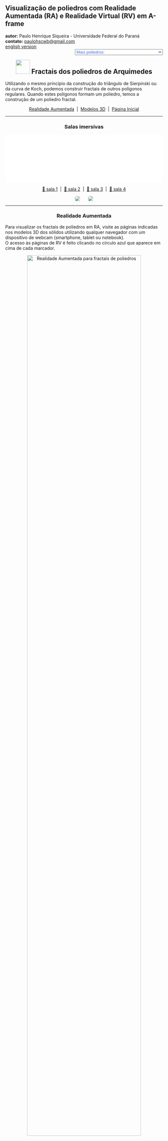 <link rel="stylesheet" href="../../scripts/style.css">
<link rel="icon" type="image/png" href="../vr/salas/imagens/icone.png">
<h2>Visualização de poliedros com Realidade Aumentada (RA) e Realidade Virtual (RV) em A-frame</h2>
<b>autor:</b> Paulo Henrique Siqueira - Universidade Federal do Paraná
<br><b>contato:</b> <a href="#"> paulohscwb@gmail.com </a>
<br><a href="https://paulohscwb.github.io/polyhedra2/fractalarchimedean/">english version</a>
<form style="margin: 0 auto; float:right; text-align:right; width:100%; margin-bottom:15px;">
	<select id="url" onchange="urlHandler(this.value)" style="color:royalblue;">
		<option disabled selected>Mais poliedros:</option>
		<option value="../../ArchimedeanCatalanHulls/pt-br/">Cascos convexos de Arquimedes e Catalan</option>
		<option value="../../fractalplatonic/pt-br/">Fractais dos poliedros de Platão</option>
		<option value="../../fractalnonconvex/pt-br/">Fractais dos poliedros não convexos</option>
		<option disabled value="../../fractalarchimedean/pt-br/">Fractais dos poliedros de Arquimedes</option>
		<option value="../../chamfered/pt-br/">Poliedros chanfrados</option>
		<option value="../../propellor/pt-br/">Poliedros de hélice</option>
		<option value="../../diamonds/pt-br/">Poliedros de diamante</option>
	</select>
</form>
<script>
function urlHandler(value) {                               
    window.location.assign(`${value}`);
}
</script>

<p id="p1"></p>
  <h2 align="center"><img src="../vr/salas/imagens/icone.png" style="margin-bottom:-10px" width="45"> Fractais dos poliedros de Arquimedes</h2>
  Utilizando o mesmo princípio da construção do triângulo de Sierpinski ou da curva de Koch, podemos construir fractais de outros polígonos regulares. Quando estes polígonos formam um poliedro, temos a construção de um poliedro fractal.

 <p align="center"><a href="#ra">Realidade Aumentada</a><span>&nbsp;&nbsp;|&nbsp;&nbsp;</span><a href="#m3d">Modelos 3D</a><span>&nbsp;&nbsp;|&nbsp;&nbsp;</span><a href="../../pt-br/">Página Inicial</a></p>
<hr>
 <h3 align="center">Salas imersivas</h3>
  <div class="embed-container"><iframe width="100%" src="../sala1.htm" title="Sala Imersiva de fractais de poliedros" frameborder="0" loading="lazy"></iframe></div>
  <p align="center"><a href="../sala1.htm" target="_blank">&#x1f517; sala 1</a><span>&nbsp;&nbsp;|&nbsp;&nbsp;</span><a href="../sala2.htm" target="_blank">&#x1f517; sala 2</a><span>&nbsp;&nbsp;|&nbsp;&nbsp;</span><a href="../sala3.htm" target="_blank">&#x1f517; sala 3</a><span>&nbsp;&nbsp;|&nbsp;&nbsp;</span><a href="../sala4.htm" target="_blank">&#x1f517; sala 4</a></p>
  <p align="center"><img src="../../../geometria-descritiva/videos/fractalarchimedean1.gif" style="max-width: 47%; border-radius:5px; margin-right:5%" loading="lazy"/><img src="../../../geometria-descritiva/videos/fractalarchimedean2.gif" style="max-width: 47%; border-radius:5px" loading="lazy"/></p>
  <hr>
  <h3 id="ra" align="center">Realidade Aumentada</h3>
  Para visualizar os fractais de poliedros em RA, visite as páginas indicadas nos modelos 3D dos sólidos utilizando qualquer navegador com um dispositivo de webcam (smartphone, tablet ou notebook).
<br>O acesso às páginas de RV é feito clicando no círculo azul que aparece em cima de cada marcador.
<p align="center"><img style="border-radius:7px;" alt="Realidade Aumentada para fractais de poliedros" src="../ar/example.jpg" width="85%"></p>
<p align="center"><img src="../ar/fractalarchimedean.gif" alt="Realidade Aumentada para fractais de poliedros" style="max-width: 92%; border-radius:5px;" loading="lazy"/></p>
<hr>
<h3 id="m3d" align="center">Modelos 3D</h3>
<!-- <iframe width="560" height="315" style="max-width:100%" src="https://www.youtube.com/embed/videoseries?list=PLy0I_lGW8HxU-mneUmSsccpRAAwbErHFq" title="YouTube video player" frameborder="0" allow="accelerometer; autoplay; clipboard-write; encrypted-media; gyroscope; picture-in-picture; web-share" allowfullscreen></iframe> -->
<h4>1. Fractal do cuboctaedro</h4>
<a href="../vr/FractalCuboctahedron.htm" target="_blank" title="modelo 3D" class="fotoA"><img src="../ar/31A.png" class="foto" alt="Fractal do cuboctaedro"></a><img src="../ar/31.png" class="qr">
 <br><br>Aplicando-se o princípio de construção da curva de Koch nas faces triangulares do cuboctaedro, obtemos um fractal do cuboctaedro. Na primeira ordem de construção do fractal, construímos um novo sólido em cada face triangular do poliedro original. Neste exemplo, temos as representações do sólido nas ordens 0, 1, 2 e 3.
 <table>
	<tr>
		<th>ordem</th>
		<th>poliedros</th>
		<th>faces</th>
		<th>arestas</th>
		<th>vértices</th>
	</tr>
	<tr>
		<td>0</td>
		<td>1</td>
		<td>14</td>
		<td>24</td>
		<td>12</td>
	</tr>
	<tr>
		<td>1</td>
		<td>9</td>
		<td>126</td>
		<td>216</td>
		<td>108</td>
	</tr>
	<tr>
		<td>2</td>
		<td>81</td>
		<td>1134</td>
		<td>1944</td>
		<td>972</td>
	</tr>
	<tr>
		<td>3</td>
		<td>729</td>
		<td>10206</td>
		<td>17496</td>
		<td>8748</td>
	</tr>
 </table>
 <a href="../ra.html" class="raAR" title="Realidade aumentada" target="_blank"></a>
<hr>
<h4>2. Fractal do icosidodecaedro</h4>
<a href="../vr/FractalIcosidodecahedron.htm" target="_blank" title="modelo 3D" class="fotoA"><img src="../ar/32A.png" class="foto" alt="Fractal do icosidodecaedro"></a><img src="../ar/32.png" class="qr">
 <br><br>Aplicando-se o princípio de construção da curva de Koch nas faces triangulares do icosidodecaedro, obtemos um fractal do icosidodecaedro. Na primeira ordem de construção do fractal, construímos um novo sólido em cada face triangular do poliedro original. Neste exemplo, temos as representações do sólido nas ordens 0, 1, 2 e 3.
 <table>
	<tr>
		<th>ordem</th>
		<th>poliedros</th>
		<th>faces</th>
		<th>arestas</th>
		<th>vértices</th>
	</tr>
	<tr>
		<td>0</td>
		<td>1</td>
		<td>32</td>
		<td>60</td>
		<td>30</td>
	</tr>
	<tr>
		<td>1</td>
		<td>21</td>
		<td>672</td>
		<td>1260</td>
		<td>630</td>
	</tr>
	<tr>
		<td>2</td>
		<td>441</td>
		<td>14112</td>
		<td>26460</td>
		<td>13230</td>
	</tr>
	<tr>
		<td>3</td>
		<td>9261</td>
		<td>296352</td>
		<td>555660</td>
		<td>277830</td>
	</tr>
 </table>
 <a href="../ra.html" class="raAR" title="Realidade aumentada" target="_blank"></a>
<hr>
<h4>3. Fractal do rombicosidodecaedro</h4>
<a href="../vr/FractalRhombicosidodecahedron.htm" target="_blank" title="modelo 3D" class="fotoA"><img src="../ar/33A.png" class="foto" alt="Fractal do rombicosidodecaedro"></a><img src="../ar/33.png" class="qr">
 <br><br>Aplicando-se o princípio de construção da curva de Koch nas faces pentagonais do rombicosidodecaedro, obtemos um fractal do rombicosidodecaedro. Na primeira ordem de construção do fractal, construímos um novo sólido em cada face pentagonal do poliedro original. Neste exemplo, temos as representações do sólido nas ordens 0, 1, 2 e 3.
 <table>
	<tr>
		<th>ordem</th>
		<th>poliedros</th>
		<th>faces</th>
		<th>arestas</th>
		<th>vértices</th>
	</tr>
	<tr>
		<td>0</td>
		<td>1</td>
		<td>62</td>
		<td>120</td>
		<td>60</td>
	</tr>
	<tr>
		<td>1</td>
		<td>13</td>
		<td>806</td>
		<td>1560</td>
		<td>780</td>
	</tr>
	<tr>
		<td>2</td>
		<td>169</td>
		<td>10478</td>
		<td>20280</td>
		<td>10140</td>
	</tr>
	<tr>
		<td>3</td>
		<td>2197</td>
		<td>136214</td>
		<td>263640</td>
		<td>131820</td>
	</tr>
 </table>
 <a href="../ra.html" class="raAR" title="Realidade aumentada" target="_blank"></a>
<hr>
<h4>4. Fractal do rombicuboctaedro</h4>
<a href="../vr/FractalRhombicuboctahedron.htm" target="_blank" title="modelo 3D" class="fotoA"><img src="../ar/34A.png" class="foto" alt="Fractal do rombicuboctaedro"></a><img src="../ar/34.png" class="qr">
 <br><br>Aplicando-se o princípio de construção da curva de Koch nas faces triangulares do rombicuboctaedro, obtemos um fractal do rombicuboctaedro. Na primeira ordem de construção do fractal, construímos um novo sólido em cada face triangular do poliedro original. Neste exemplo, temos as representações do sólido nas ordens 0, 1, 2 e 3.
 <table>
	<tr>
		<th>ordem</th>
		<th>poliedros</th>
		<th>faces</th>
		<th>arestas</th>
		<th>vértices</th>
	</tr>
	<tr>
		<td>0</td>
		<td>1</td>
		<td>26</td>
		<td>48</td>
		<td>24</td>
	</tr>
	<tr>
		<td>1</td>
		<td>9</td>
		<td>234</td>
		<td>432</td>
		<td>216</td>
	</tr>
	<tr>
		<td>2</td>
		<td>81</td>
		<td>2106</td>
		<td>3888</td>
		<td>1944</td>
	</tr>
	<tr>
		<td>3</td>
		<td>729</td>
		<td>18954</td>
		<td>34992</td>
		<td>17496</td>
	</tr>
 </table>
 <a href="../ra1.html" class="raAR" title="Realidade aumentada" target="_blank"></a>
<hr>
<h4>5. Fractal do cubo snub</h4>
<a href="../vr/FractalSnubCube.htm" target="_blank" title="modelo 3D" class="fotoA"><img src="../ar/35A.png" class="foto" alt="Fractal do cubo snub"></a><img src="../ar/35.png" class="qr">
 <br><br>Aplicando-se o princípio de construção da curva de Koch nas faces quadradas do cubo snub, obtemos um fractal do cubo snub. Na primeira ordem de construção do fractal, construímos um novo sólido em cada face quadrada do poliedro original. Neste exemplo, temos as representações do sólido nas ordens 0, 1, 2, e 4.
 <table>
	<tr>
		<th>ordem</th>
		<th>poliedros</th>
		<th>faces</th>
		<th>arestas</th>
		<th>vértices</th>
	</tr>
	<tr>
		<td>0</td>
		<td>1</td>
		<td>38</td>
		<td>60</td>
		<td>24</td>
	</tr>
	<tr>
		<td>1</td>
		<td>7</td>
		<td>266</td>
		<td>420</td>
		<td>168</td>
	</tr>
	<tr>
		<td>2</td>
		<td>49</td>
		<td>1862</td>
		<td>2940</td>
		<td>1176</td>
	</tr>
	<tr>
		<td>3</td>
		<td>343</td>
		<td>13034</td>
		<td>20580</td>
		<td>8232</td>
	</tr>
	<tr>
		<td>4</td>
		<td>2401</td>
		<td>91238</td>
		<td>144060</td>
		<td>57624</td>
	</tr>
 </table>
 <a href="../ra1.html" class="raAR" title="Realidade aumentada" target="_blank"></a>
<hr>
<h4>6. Fractal do dodecaedro snub</h4>
<a href="../vr/FractalSnubDodecahedron.htm" target="_blank" title="modelo 3D" class="fotoA"><img src="../ar/36A.png" class="foto" alt="Fractal do dodecaedro snub"></a><img src="../ar/36.png" class="qr">
 <br><br>Aplicando-se o princípio de construção da curva de Koch nas faces pentagonais do dodecaedro snub, obtemos um fractal do dodecaedro snub. Na primeira ordem de construção do fractal, construímos um novo sólido em cada face pentagonal do poliedro original. Neste exemplo, temos as representações do sólido nas ordens 0, 1, 2 e 3.
 <table>
	<tr>
		<th>ordem</th>
		<th>poliedros</th>
		<th>faces</th>
		<th>arestas</th>
		<th>vértices</th>
	</tr>
	<tr>
		<td>0</td>
		<td>1</td>
		<td>92</td>
		<td>150</td>
		<td>60</td>
	</tr>
	<tr>
		<td>1</td>
		<td>13</td>
		<td>1196</td>
		<td>1950</td>
		<td>780</td>
	</tr>
	<tr>
		<td>2</td>
		<td>169</td>
		<td>15548</td>
		<td>25350</td>
		<td>10140</td>
	</tr>
	<tr>
		<td>3</td>
		<td>2197</td>
		<td>202124</td>
		<td>329550</td>
		<td>131820</td>
	</tr>
 </table>
 <a href="../ra1.html" class="raAR" title="Realidade aumentada" target="_blank"></a>
<hr>
<h4>7. Fractal do cuboctaedro truncado</h4>
<a href="../vr/FractalTruncatedCuboctahedron.htm" target="_blank" title="modelo 3D" class="fotoA"><img src="../ar/38A.png" class="foto" alt="Fractal do cuboctaedro truncado"></a><img src="../ar/38.png" class="qr">
 <br><br>Aplicando-se o princípio de construção da curva de Koch nas faces quadradas do cuboctaedro truncado, obtemos um fractal do cuboctaedro truncado. Na primeira ordem de construção do fractal, construímos um novo sólido em cada face quadrada do poliedro original. Neste exemplo, temos as representações do sólido nas ordens 0, 1, 2 e 3.
 <table>
	<tr>
		<th>ordem</th>
		<th>poliedros</th>
		<th>faces</th>
		<th>arestas</th>
		<th>vértices</th>
	</tr>
	<tr>
		<td>0</td>
		<td>1</td>
		<td>26</td>
		<td>72</td>
		<td>48</td>
	</tr>
	<tr>
		<td>1</td>
		<td>13</td>
		<td>338</td>
		<td>936</td>
		<td>624</td>
	</tr>
	<tr>
		<td>2</td>
		<td>169</td>
		<td>4394</td>
		<td>12168</td>
		<td>8112</td>
	</tr>
	<tr>
		<td>3</td>
		<td>2197</td>
		<td>57122</td>
		<td>158184</td>
		<td>105456</td>
	</tr>
 </table>
 <a href="../ra1.html" class="raAR" title="Realidade aumentada" target="_blank"></a>
<hr>
<h4>8. Fractal do cubo truncado</h4>
<a href="../vr/FractalTruncatedCube.htm" target="_blank" title="modelo 3D" class="fotoA"><img src="../ar/37A.png" class="foto" alt="Fractal do cubo truncado"></a><img src="../ar/37.png" class="qr">
 <br><br>Aplicando-se o princípio de construção da curva de Koch nas faces triangulares do cubo truncado, obtemos um fractal do cubo truncado. Na primeira ordem de construção do fractal, construímos um novo sólido em cada face triangular do poliedro original. Neste exemplo, temos as representações do sólido nas ordens 0, 1, 2 e 3.
 <table>
	<tr>
		<th>ordem</th>
		<th>poliedros</th>
		<th>faces</th>
		<th>arestas</th>
		<th>vértices</th>
	</tr>
	<tr>
		<td>0</td>
		<td>1</td>
		<td>14</td>
		<td>36</td>
		<td>24</td>
	</tr>
	<tr>
		<td>1</td>
		<td>9</td>
		<td>126</td>
		<td>324</td>
		<td>216</td>
	</tr>
	<tr>
		<td>2</td>
		<td>81</td>
		<td>1134</td>
		<td>2916</td>
		<td>1944</td>
	</tr>
	<tr>
		<td>3</td>
		<td>729</td>
		<td>10206</td>
		<td>26244</td>
		<td>17496</td>
	</tr>
 </table>
 <a href="../ra2.html" class="raAR" title="Realidade aumentada" target="_blank"></a>
<hr>
<h4>9. Fractal do dodecaedro truncado</h4>
<a href="../vr/FractalTruncatedDodecahedron.htm" target="_blank" title="modelo 3D" class="fotoA"><img src="../ar/39A.png" class="foto" alt="Fractal do dodecaedro truncado"></a><img src="../ar/39.png" class="qr">
 <br><br>Aplicando-se o princípio de construção da curva de Koch nas faces triangulares do dodecaedro truncado, obtemos um fractal do dodecaedro truncado. Na primeira ordem de construção do fractal, construímos um novo sólido em cada face triangular do poliedro original. Neste exemplo, temos as representações do sólido nas ordens 0, 1, 2 e 3.
 <table>
	<tr>
		<th>ordem</th>
		<th>poliedros</th>
		<th>faces</th>
		<th>arestas</th>
		<th>vértices</th>
	</tr>
	<tr>
		<td>0</td>
		<td>1</td>
		<td>32</td>
		<td>150</td>
		<td>60</td>
	</tr>
	<tr>
		<td>1</td>
		<td>21</td>
		<td>672</td>
		<td>3150</td>
		<td>1260</td>
	</tr>
	<tr>
		<td>2</td>
		<td>441</td>
		<td>14112</td>
		<td>66150</td>
		<td>26460</td>
	</tr>
	<tr>
		<td>3</td>
		<td>9261</td>
		<td>296352</td>
		<td>1389150</td>
		<td>555660</td>
	</tr>
 </table>
 <a href="../ra2.html" class="raAR" title="Realidade aumentada" target="_blank"></a>
<hr>
<h4>10. Fractal do icosaedro truncado</h4>
<a href="../vr/FractalTruncatedIcosahedron.htm" target="_blank" title="modelo 3D" class="fotoA"><img src="../ar/40A.png" class="foto" alt="Fractal do icosaedro truncado"></a><img src="../ar/40.png" class="qr">
 <br><br>Aplicando-se o princípio de construção da curva de Koch nas faces pentagonais do icosaedro truncado, obtemos um fractal do icosaedro truncado. Na primeira ordem de construção do fractal, construímos um novo sólido em cada face pentagonal do poliedro original. Neste exemplo, temos as representações do sólido nas ordens 0, 1, 2 e 3.
 <table>
	<tr>
		<th>ordem</th>
		<th>poliedros</th>
		<th>faces</th>
		<th>arestas</th>
		<th>vértices</th>
	</tr>
	<tr>
		<td>0</td>
		<td>1</td>
		<td>32</td>
		<td>90</td>
		<td>60</td>
	</tr>
	<tr>
		<td>1</td>
		<td>13</td>
		<td>416</td>
		<td>1170</td>
		<td>780</td>
	</tr>
	<tr>
		<td>2</td>
		<td>169</td>
		<td>5408</td>
		<td>15210</td>
		<td>10140</td>
	</tr>
	<tr>
		<td>3</td>
		<td>2197</td>
		<td>70304</td>
		<td>197730</td>
		<td>131820</td>
	</tr>
 </table>
 <a href="../ra2.html" class="raAR" title="Realidade aumentada" target="_blank"></a>
 <p class="topop"><a href="#p1" class="topo">voltar ao topo</a></p>
<hr>
<h4>11. Fractal do icosidodecaedro truncado</h4>
<a href="../vr/FractalTruncatedIcosidodecahedron.htm" target="_blank" title="modelo 3D" class="fotoA"><img src="../ar/41A.png" class="foto" alt="Fractal do icosidodecaedro truncado"></a><img src="../ar/41.png" class="qr">
 <br><br>Aplicando-se o princípio de construção da curva de Koch nas faces decagonais do icosidodecaedro truncado, obtemos um fractal do icosidodecaedro truncado. Na primeira ordem de construção do fractal, construímos um novo sólido em cada face decagonal do poliedro original. Neste exemplo, temos as representações do sólido nas ordens 0, 1, 2 e 3.
 <table>
	<tr>
		<th>ordem</th>
		<th>poliedros</th>
		<th>faces</th>
		<th>arestas</th>
		<th>vértices</th>
	</tr>
	<tr>
		<td>0</td>
		<td>1</td>
		<td>62</td>
		<td>180</td>
		<td>120</td>
	</tr>
	<tr>
		<td>1</td>
		<td>13</td>
		<td>806</td>
		<td>2340</td>
		<td>1560</td>
	</tr>
	<tr>
		<td>2</td>
		<td>169</td>
		<td>10478</td>
		<td>30420</td>
		<td>20280</td>
	</tr>
	<tr>
		<td>3</td>
		<td>2197</td>
		<td>136214</td>
		<td>395460</td>
		<td>263640</td>
	</tr>
 </table>
 <a href="../ra3.html" class="raAR" title="Realidade aumentada" target="_blank"></a>
<hr>
<h4>12. Fractal do octaedro truncado</h4>
<a href="../vr/FractalTruncatedOctahedron.htm" target="_blank" title="modelo 3D" class="fotoA"><img src="../ar/42A.png" class="foto" alt="Fractal do octaedro truncado"></a><img src="../ar/42.png" class="qr">
 <br><br>Aplicando-se o princípio de construção da curva de Koch nas faces quadradas do octaedro truncado, obtemos um fractal do octaedro truncado. Na primeira ordem de construção do fractal, construímos um novo sólido em cada face quadrada do poliedro original. Neste exemplo, temos as representações do sólido nas ordens 0, 1, 2 e 3.
 <table>
	<tr>
		<th>ordem</th>
		<th>poliedros</th>
		<th>faces</th>
		<th>arestas</th>
		<th>vértices</th>
	</tr>
	<tr>
		<td>0</td>
		<td>1</td>
		<td>14</td>
		<td>36</td>
		<td>24</td>
	</tr>
	<tr>
		<td>1</td>
		<td>7</td>
		<td>98</td>
		<td>252</td>
		<td>168</td>
	</tr>
	<tr>
		<td>2</td>
		<td>49</td>
		<td>686</td>
		<td>1764</td>
		<td>1176</td>
	</tr>
	<tr>
		<td>3</td>
		<td>343</td>
		<td>4802</td>
		<td>12348</td>
		<td>8232</td>
	</tr>
	<tr>
		<td>4</td>
		<td>2401</td>
		<td>33614</td>
		<td>86436</td>
		<td>57624</td>
	</tr>
 </table>
 <a href="../ra3.html" class="raAR" title="Realidade aumentada" target="_blank"></a>
<hr>
<h4>13. Fractal do tetraedro truncado</h4>
<a href="../vr/FractalTruncatedTetrahedron.htm" target="_blank" title="modelo 3D" class="fotoA"><img src="../ar/43A.png" class="foto" alt="Fractal do tetraedro truncado"></a><img src="../ar/43.png" class="qr">
 <br><br>Aplicando-se o princípio de construção do triângulo de Sierpinski nas faces triangulares do tetraedro truncado, obtemos um fractal do tetraedro truncado. Na primeira ordem de construção do fractal, construímos um novo sólido em cada face quadrada do poliedro original. Neste exemplo, temos as representações do sólido nas ordens 0, 1, 2, 3 e 4.
 <table>
	<tr>
		<th>ordem</th>
		<th>poliedros</th>
		<th>faces</th>
		<th>arestas</th>
		<th>vértices</th>
	</tr>
	<tr>
		<td>0</td>
		<td>1</td>
		<td>8</td>
		<td>18</td>
		<td>12</td>
	</tr>
	<tr>
		<td>1</td>
		<td>4</td>
		<td>40</td>
		<td>90</td>
		<td>60</td>
	</tr>
	<tr>
		<td>2</td>
		<td>25</td>
		<td>200</td>
		<td>450</td>
		<td>300</td>
	</tr>
	<tr>
		<td>3</td>
		<td>125</td>
		<td>1000</td>
		<td>2250</td>
		<td>1500</td>
	</tr>
	<tr>
		<td>4</td>
		<td>625</td>
		<td>5000</td>
		<td>11250</td>
		<td>7500</td>
	</tr>
 </table>
 <a href="../ra3.html" class="raAR" title="Realidade aumentada" target="_blank"></a>
 <hr>
<h4>14. Esponja Menger: Cubo snub</h4>
<a href="../vr/FractalSnubCube1.htm" target="_blank" title="modelo 3D" class="fotoA"><img src="../ar/44A.png" class="foto" alt="Esponja Menger - Cubo snub"></a><img src="../ar/44.png" class="qr">
 <br><br>Aplicando-se o princípio de construção do tapete de Sierpinski nas 6 faces quadradas do cubo snub, obtemos um cubo snub fractal. Na primeira ordem de construção do fractal, construímos 8 novos sólidos em cada face quadrada do poliedro original, todas com ⅓ da medida da aresta do cubo snub. Neste exemplo, temos as representações do sólido nas ordens 0, 1, 2 e 3.
 <a href="../ra4.html" class="raAR" title="Realidade aumentada" target="_blank"></a>
 <hr>
<h4>15. Cruz de Menger - Jerusalém: Cubo snub v1</h4>
<a href="../vr/FractalSnubCube2.htm" target="_blank" title="modelo 3D" class="fotoA"><img src="../ar/45A.png" class="foto" alt="cruz de Menger - Jerusalém - Cubo snub"></a><img src="../ar/45.png" class="qr">
 <br><br>Considere um cubo snub fractal. Podemos aumentar os tamanhos das arestas dos cubos snub dos cantos e diminuir os tamanhos das arestas dos cubos snub intermediários para revelar uma cruz. Nesta versão, temos 8 cubos snub homotéticos com proporção de &#8534; e 12 cubos snub homotéticos com proporção de &#8533;.
 <a href="../ra4.html" class="raAR" title="Realidade aumentada" target="_blank"></a>
 <hr>
<h4>16. Cruz de Menger - Jerusalém: Cubo snub v2</h4>
<a href="../vr/FractalSnubCube3.htm" target="_blank" title="modelo 3D" class="fotoA"><img src="../ar/46A.png" class="foto" alt="cruz de Menger - Jerusalém - Cubo snub"></a><img src="../ar/46.png" class="qr">
 <br><br>Considere um cubo snub fractal. Podemos aumentar os tamanhos das arestas dos cubos snub dos cantos e diminuir os tamanhos das arestas dos cubos snub intermediários para revelar uma cruz. Nesta versão, temos 8 cubos snub homotéticos com proporção de &#8730;2 - 1 e 12 cubos snub homotéticos com proporção de (&#8730;2 - 1)&#xb2;.
 <a href="../ra4.html" class="raAR" title="Realidade aumentada" target="_blank"></a>
 <hr>
<h4>17. Floco de neve Mosely: Cubo snub</h4>
<a href="../vr/FractalSnubCube4.htm" target="_blank" title="modelo 3D" class="fotoA"><img src="../ar/47A.png" class="foto" alt="Floco de neve Mosely: Cubo snub"></a><img src="../ar/47.png" class="qr">
 <br><br>O floco de neve Mosely é um tipo de fractal Sierpinski-Menger obtido em duas variantes pela operação usada na criação do floco de neve Sierpinski-Menger. Neste caso, removemos oito cubos snub dos cantos e o cubo snub central em cada iteração.
 <a href="../ra4.html" class="raAR" title="Realidade aumentada" target="_blank"></a>
 <hr>
<h4>18. Esponja Menger: Cubo truncado</h4>
<a href="../vr/FractalTruncatedCube1.htm" target="_blank" title="modelo 3D" class="fotoA"><img src="../ar/48A.png" class="foto" alt="Esponja Menger - Cubo truncado"></a><img src="../ar/48.png" class="qr">
 <br><br>Aplicando-se o princípio de construção do tapete de Sierpinski nas 6 faces octogonais do cubo truncado, obtemos um cubo truncado fractal. Na primeira ordem de construção do fractal, construímos 8 novos sólidos em cada face octogonal do poliedro original, todas com ⅓ da medida da aresta do cubo truncado. Neste exemplo, temos as representações do sólido nas ordens 0, 1, 2 e 3.
 <a href="../ra5.html" class="raAR" title="Realidade aumentada" target="_blank"></a>
 <hr>
<h4>19. Cruz de Menger - Jerusalém: Cubo truncado v1</h4>
<a href="../vr/FractalTruncatedCube2.htm" target="_blank" title="modelo 3D" class="fotoA"><img src="../ar/49A.png" class="foto" alt="cruz de Menger - Jerusalém - Cubo truncado"></a><img src="../ar/49.png" class="qr">
 <br><br>Considere um cubo truncado fractal. Podemos aumentar os tamanhos das arestas dos cubos truncados dos cantos e diminuir os tamanhos das arestas dos cubos truncados intermediários para revelar uma cruz. Nesta versão, temos 8 cubos truncados homotéticos com proporção de &#8534; e 12 cubos truncados homotéticos com proporção de &#8533;.
 <a href="../ra5.html" class="raAR" title="Realidade aumentada" target="_blank"></a>
 <hr>
<h4>20. Cruz de Menger - Jerusalém: Cubo truncado v2</h4>
<a href="../vr/FractalTruncatedCube3.htm" target="_blank" title="modelo 3D" class="fotoA"><img src="../ar/50A.png" class="foto" alt="cruz de Menger - Jerusalém - Cubo truncado"></a><img src="../ar/50.png" class="qr">
 <br><br>Considere um cubo truncado fractal. Podemos aumentar os tamanhos das arestas dos cubos truncados dos cantos e diminuir os tamanhos das arestas dos cubos truncados intermediários para revelar uma cruz. Nesta versão, temos 8 cubos truncados homotéticos com proporção de &#8730;2 - 1 e 12 cubos truncados homotéticos com proporção de (&#8730;2 - 1)&#xb2;.
 <a href="../ra5.html" class="raAR" title="Realidade aumentada" target="_blank"></a>
 <p class="topop"><a href="#p1" class="topo">voltar ao topo</a></p>
 <hr>
<h4>21. Floco de neve Mosely: Cubo truncado</h4>
<a href="../vr/FractalTruncatedCube4.htm" target="_blank" title="modelo 3D" class="fotoA"><img src="../ar/51A.png" class="foto" alt="Floco de neve Mosely: Cubo truncado"></a><img src="../ar/51.png" class="qr">
 <br><br>O floco de neve Mosely é um tipo de fractal Sierpinski-Menger obtido em duas variantes pela operação usada na criação do floco de neve Sierpinski-Menger. Neste caso, removemos oito cubos truncados dos cantos e o cubo truncado central em cada iteração.
 <a href="../ra5.html" class="raAR" title="Realidade aumentada" target="_blank"></a>
 <hr>
<h4>22. Esponja Menger: Rombicuboctaedro</h4>
<a href="../vr/FractalRhombicuboctahedron1.htm" target="_blank" title="modelo 3D" class="fotoA"><img src="../ar/52A.png" class="foto" alt="Esponja Menger - rombicuboctaedro"></a><img src="../ar/52.png" class="qr">
 <br><br>Aplicando-se o princípio de construção do tapete de Sierpinski em 6 faces quadradas do rombicuboctaedro, obtemos um rombicuboctaedro fractal. Na primeira ordem de construção do fractal, construímos 8 novos sólidos nas faces quadradas do poliedro original, todas com ⅓ da medida da aresta do rombicuboctaedro. Neste exemplo, temos as representações do sólido nas ordens 0, 1, 2 e 3.
 <a href="../ra6.html" class="raAR" title="Realidade aumentada" target="_blank"></a>
 <hr>
<h4>23. Cruz de Menger - Jerusalém: Rombicuboctaedro v1</h4>
<a href="../vr/FractalRhombicuboctahedron2.htm" target="_blank" title="modelo 3D" class="fotoA"><img src="../ar/53A.png" class="foto" alt="cruz de Menger - Jerusalém - rombicuboctaedro"></a><img src="../ar/53.png" class="qr">
 <br><br>Considere um rombicuboctaedro fractal. Podemos aumentar os tamanhos das arestas dos rombicuboctaedros dos cantos e diminuir os tamanhos das arestas dos rombicuboctaedros intermediários para revelar uma cruz. Nesta versão, temos 8 rombicuboctaedros homotéticos com proporção de &#8534; e 12 rombicuboctaedros homotéticos com proporção de &#8533;.
 <a href="../ra6.html" class="raAR" title="Realidade aumentada" target="_blank"></a>
 <hr>
<h4>24. Cruz de Menger - Jerusalém: Rombicuboctaedro v2</h4>
<a href="../vr/FractalRhombicuboctahedron3.htm" target="_blank" title="modelo 3D" class="fotoA"><img src="../ar/54A.png" class="foto" alt="cruz de Menger - Jerusalém - rombicuboctaedro"></a><img src="../ar/54.png" class="qr">
 <br><br>Considere um rombicuboctaedro fractal. Podemos aumentar os tamanhos das arestas dos rombicuboctaedros dos cantos e diminuir os tamanhos das arestas dos rombicuboctaedros intermediários para revelar uma cruz. Nesta versão, temos 8 rombicuboctaedros homotéticos com proporção de &#8730;2 - 1 e 12 rombicuboctaedros homotéticos com proporção de (&#8730;2 - 1)&#xb2;.
 <a href="../ra6.html" class="raAR" title="Realidade aumentada" target="_blank"></a>
 <hr>
<h4>25. Floco de neve Mosely: Rombicuboctaedro</h4>
<a href="../vr/FractalRhombicuboctahedron4.htm" target="_blank" title="modelo 3D" class="fotoA"><img src="../ar/55A.png" class="foto" alt="Floco de neve Mosely: rombicuboctaedro"></a><img src="../ar/55.png" class="qr">
 <br><br>O floco de neve Mosely é um tipo de fractal Sierpinski-Menger obtido em duas variantes pela operação usada na criação do floco de neve Sierpinski-Menger. Neste caso, removemos oito rombicuboctaedros dos cantos e o rombicuboctaedro central em cada iteração.
 <a href="../ra6.html" class="raAR" title="Realidade aumentada" target="_blank"></a>
 <hr>
<h4>26. Esponja Menger: Cuboctaedro</h4>
<a href="../vr/FractalCuboctahedron1.htm" target="_blank" title="modelo 3D" class="fotoA"><img src="../ar/56A.png" class="foto" alt="Esponja Menger - Cuboctaedro"></a><img src="../ar/56.png" class="qr">
 <br><br>Aplicando-se o princípio de construção do tapete de Sierpinski nas 6 faces quadradas do cuboctaedro, obtemos um cuboctaedro fractal. Na primeira ordem de construção do fractal, construímos 8 novos sólidos nas faces quadradas do poliedro original, todas com ⅓ da medida da aresta do cuboctaedro. Neste exemplo, temos as representações do sólido nas ordens 0, 1, 2 e 3.
 <a href="../ra7.html" class="raAR" title="Realidade aumentada" target="_blank"></a>
 <hr>
<h4>27. Cruz de Menger - Jerusalém: Cuboctaedro v1</h4>
<a href="../vr/FractalCuboctahedron2.htm" target="_blank" title="modelo 3D" class="fotoA"><img src="../ar/57A.png" class="foto" alt="cruz de Menger - Jerusalém - Cuboctaedro"></a><img src="../ar/57.png" class="qr">
 <br><br>Considere um cuboctaedro fractal. Podemos aumentar os tamanhos das arestas dos cuboctaedros dos cantos e diminuir os tamanhos das arestas dos cuboctaedros intermediários para revelar uma cruz. Nesta versão, temos 8 cuboctaedros homotéticos com proporção de &#8534; e 12 cuboctaedros homotéticos com proporção de &#8533;.
 <a href="../ra7.html" class="raAR" title="Realidade aumentada" target="_blank"></a>
 <hr>
<h4>28. Cruz de Menger - Jerusalém: Cuboctaedro v2</h4>
<a href="../vr/FractalCuboctahedron3.htm" target="_blank" title="modelo 3D" class="fotoA"><img src="../ar/58A.png" class="foto" alt="cruz de Menger - Jerusalém - Cuboctaedro"></a><img src="../ar/58.png" class="qr">
 <br><br>Considere um cuboctaedro fractal. Podemos aumentar os tamanhos das arestas dos cuboctaedros dos cantos e diminuir os tamanhos das arestas dos cuboctaedros intermediários para revelar uma cruz. Nesta versão, temos 8 cuboctaedros homotéticos com proporção de &#8730;2 - 1 e 12 cuboctaedros homotéticos com proporção de (&#8730;2 - 1)&#xb2;.
 <a href="../ra7.html" class="raAR" title="Realidade aumentada" target="_blank"></a>
 <hr>
<h4>29. Floco de neve Mosely: Cuboctaedro</h4>
<a href="../vr/FractalCuboctahedron4.htm" target="_blank" title="modelo 3D" class="fotoA"><img src="../ar/59A.png" class="foto" alt="Floco de neve Mosely: cuboctaedro"></a><img src="../ar/59.png" class="qr">
 <br><br>O floco de neve Mosely é um tipo de fractal Sierpinski-Menger obtido em duas variantes pela operação usada na criação do floco de neve Sierpinski-Menger. Neste caso, removemos oito cuboctaedros dos cantos e o rombicuboctaedro central em cada iteração.
 <a href="../ra7.html" class="raAR" title="Realidade aumentada" target="_blank"></a>
<p class="topop"><a href="#p1" class="topo">voltar ao topo</a></p>
<hr>

<br><a rel="license" href="http://creativecommons.org/licenses/by-nc-nd/4.0/"><img alt="Licença Creative Commons" style="border-width:0" src="https://i.creativecommons.org/l/by-nc-nd/4.0/88x31.png" loading="lazy"/></a><br /><span xmlns:dct="http://purl.org/dc/terms/" property="dct:title">Archimedean polyhedra fractals - Visualization of polyhedra with Augmented Reality and Virtual Reality</span> de <a xmlns:cc="http://creativecommons.org/ns#" href="https://paulohscwb.github.io/polyhedra2/fractalarchimedean/pt-br/" property="cc:attributionName" rel="cc:attributionURL">Paulo Henrique Siqueira</a> está licenciado com uma Licença <a rel="license" href="http://creativecommons.org/licenses/by-nc-nd/4.0/">Creative Commons Atribuição-NãoComercial-SemDerivações 4.0 Internacional</a>.

<h4>Como citar este trabalho:</h4> 
<p>Siqueira, P.H., "Archimedean polyhedra fractals - Visualization of polyhedra with Augmented Reality and Virtual Reality". Disponível em: <https://paulohscwb.github.io/polyhedra2/fractalarchimedean/pt-br/>, Outubro de 2023.</p>
<!--<a target="_blank" href="https://doi.org/10.5281/zenodo.8272770"><img src="https://zenodo.org/badge/DOI/10.5281/zenodo.8272770.svg" alt="DOI"></a>-->
<br><br><b>Referências:</b>
<br>Weisstein, Eric W. "Archimedean Solid" From MathWorld-A Wolfram Web Resource. <a href="http://mathworld.wolfram.com/ArchimedeanSolid.html" target="_blank">http://mathworld.wolfram.com/ArchimedeanSolid.html</a>
<br>Weisstein, Eric W. "Platonic Solid" From MathWorld-A Wolfram Web Resource. <a href="http://mathworld.wolfram.com/PlatonicSolid.html" target="_blank">http://mathworld.wolfram.com/PlatonicSolid.html</a>
<br>Weisstein, Eric W. "Archimedean Dual" From MathWorld-A Wolfram Web Resource. <a href="https://mathworld.wolfram.com/ArchimedeanDual.html" target="_blank">https://mathworld.wolfram.com/ArchimedeanDual.html</a>
<br>Weisstein, Eric W. "Uniform Polyhedron." From MathWorld--A Wolfram Web Resource. <a href="https://mathworld.wolfram.com/UniformPolyhedron.html" target="_blank">https://mathworld.wolfram.com/UniformPolyhedron.html</a>
<br>Wikipedia <a href="https://en.wikipedia.org/wiki/Archimedean_solid" target="_blank">https://en.wikipedia.org/wiki/Archimedean_solid</a>
<br>Wikipedia <a href="https://en.wikipedia.org/wiki/en.wikipedia.org/wiki/Platonic_solid" target="_blank">https://en.wikipedia.org/wiki/Platonic_solid</a>
<br>McCooey, David I. "Visual Polyhedra". <a href="http://dmccooey.com/polyhedra/" target="_blank">http://dmccooey.com/polyhedra/</a>
